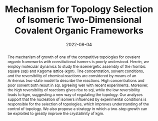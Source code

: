 ---
title: "Mechanism for Topology Selection of Isomeric Two-Dimensional Covalent Organic Frameworks"
authors:
- 于向坤
- Huan-Yu Zhao
- Jun-Peng Li
- Xing-Ji Li
- Jian-Qun Yang
- 朱有亮
- Zhongyuan Lu
date: "2022-08-04"
doi: "10.1021/acs.jpclett.2c01743"
publication_types: ["期刊文章"]
publication: "The Journal of Physical Chemistry Letters"
publication_short: "J. Phys. Chem. Lett."
abstract: "The mechanism of growth of one of the competitive topologies  for covalent organic frameworks with constitutional isomers is poorly  understood. Herein, we employ molecular dynamics to study the  isoenergetic assembly of the rhombic square (sql) and Kagome lattice  (kgm). The concentration, solvent conditions, and the reversibility of  chemical reactions are considered by means of an Arrhenius two-state  model to describe the reactions. High concentrations and poor solvent  both result in sql, agreeing well with recent experiments. Moreover, the  high reversibility of reactions gives rise to sql, while the low  reversibility leads to kgm, suggesting a new way of regulating the  topology. Our analyses support that the nucleation of isomers influenced  by experimental conditions is responsible for the selection of  topologies, which improves understanding of the control of topology. We  also propose a strategy in which a two-step growth can be exploited to  greatly improve the crystallinity of kgm."
url_pdf: "https://doi.org/10.1021/acs.jpclett.2c01743"
---